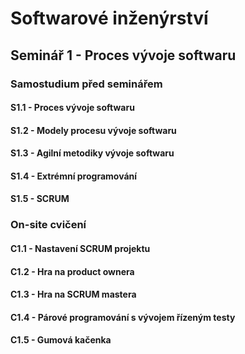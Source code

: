 # Softwarové inženýrství

## Seminář 1 - Proces vývoje softwaru

### Samostudium před seminářem

#### S1.1 - Proces vývoje softwaru

#### S1.2 - Modely procesu vývoje softwaru

#### S1.3 - Agilní metodiky vývoje softwaru

#### S1.4 - Extrémní programování

#### S1.5 - SCRUM

### On-site cvičení

#### C1.1 - Nastavení SCRUM projektu

#### C1.2 - Hra na product ownera

#### C1.3 - Hra na SCRUM mastera

#### C1.4 - Párové programování s vývojem řízeným testy

#### C1.5 - Gumová kačenka